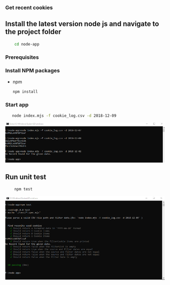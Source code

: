 ### Get recent cookies

## Install the latest version node js and navigate to the project folder

```sh
    cd node-app
 ```
### Prerequisites
### Install NPM packages

* npm
  ```sh
  npm install
  ```
### Start app

 ```sh
    node index.mjs -f cookie_log.csv -d 2018-12-09
 ```

![Screenshot](screenshot.png)

## Run unit test
```sh
    npm test
 ```

![Screenshot](screenshot_test.png)


